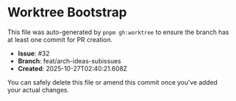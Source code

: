 # Worktree Bootstrap

This file was auto-generated by `pnpm gh:worktree` to ensure the branch has at least one commit for PR creation.

- **Issue**: #32
- **Branch**: feat/arch-ideas-subissues
- **Created**: 2025-10-27T02:40:21.608Z

You can safely delete this file or amend this commit once you've added your actual changes.
